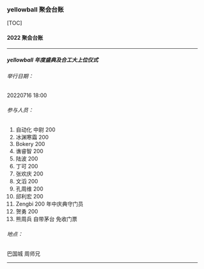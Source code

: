 ### yellowball 聚会台账

[TOC]



#### 2022 聚会台账

***



##### yellowball 年度盛典及合工大上位仪式

###### 举行日期： 

20220716 18:00

###### 参与人员：

1. 自动化 中尉  200
2. 冰渊寒霜 200
3. Bokery 200
4. 谯睿智 200
5. 陆波  200
6. 丁可 200
7. 张欢庆 200
8. 文滔 200
9. 孔周维 200
10. 邱利宏 200
12. Zengbi 200 年中庆典守门员
13. 贺勇 200
13. 熊周兵 自带茅台 免收门票

###### 地点：

巴国城 周师兄



***



